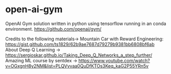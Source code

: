 # open-ai-gym
OpenAI Gym solution written in python using tensorflow running in an conda environment.
https://github.com/openai/gym/

Credits to the following materials->
Mountain Car with Reward Engineering:
https://gist.github.com/ts1829/62b9ae7687d79279b9381bb6808bf6ab
About Deep Q Learning -> 
https://sergioskar.github.io/Taking_Deep_Q_Networks_a_step_further/
Amazing ML course by sentdex ->
https://www.youtube.com/watch?v=OGxgnH8y2NM&list=PLQVvvaa0QuDfKTOs3Keq_kaG2P55YRn5v

